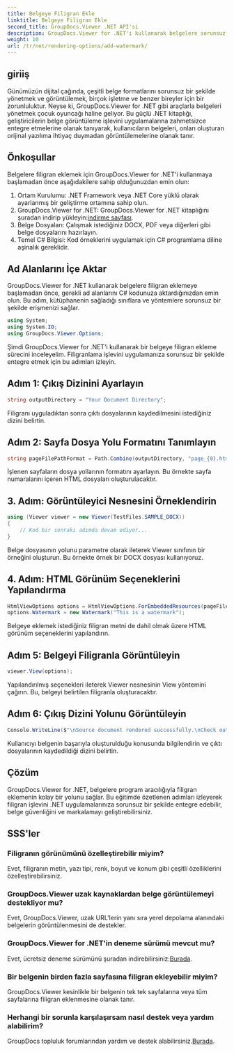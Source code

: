 ```yaml
---
title: Belgeye Filigran Ekle
linktitle: Belgeye Filigran Ekle
second_title: GroupDocs.Viewer .NET API'si
description: GroupDocs.Viewer for .NET'i kullanarak belgelere sorunsuz bir şekilde filigran eklemeyi öğrenin. Takip edilmesi kolay bu eğitimle belge güvenliğini ve markalamayı geliştirin.
weight: 10
url: /tr/net/rendering-options/add-watermark/
---
```

## giriiş
Günümüzün dijital çağında, çeşitli belge formatlarını sorunsuz bir şekilde yönetmek ve görüntülemek, birçok işletme ve benzer bireyler için bir zorunluluktur. Neyse ki, GroupDocs.Viewer for .NET gibi araçlarla belgeleri yönetmek çocuk oyuncağı haline geliyor. Bu güçlü .NET kitaplığı, geliştiricilerin belge görüntüleme işlevini uygulamalarına zahmetsizce entegre etmelerine olanak tanıyarak, kullanıcıların belgeleri, onları oluşturan orijinal yazılıma ihtiyaç duymadan görüntülemelerine olanak tanır.
## Önkoşullar
Belgelere filigran eklemek için GroupDocs.Viewer for .NET'i kullanmaya başlamadan önce aşağıdakilere sahip olduğunuzdan emin olun:
1. Ortam Kurulumu: .NET Framework veya .NET Core yüklü olarak ayarlanmış bir geliştirme ortamına sahip olun.
2.  GroupDocs.Viewer for .NET: GroupDocs.Viewer for .NET kitaplığını şuradan indirip yükleyin:[indirme sayfası](https://releases.groupdocs.com/viewer/net/).
3. Belge Dosyaları: Çalışmak istediğiniz DOCX, PDF veya diğerleri gibi belge dosyalarını hazırlayın.
4. Temel C# Bilgisi: Kod örneklerini uygulamak için C# programlama diline aşinalık gereklidir.

## Ad Alanlarını İçe Aktar
GroupDocs.Viewer for .NET kullanarak belgelere filigran eklemeye başlamadan önce, gerekli ad alanlarını C# kodunuza aktardığınızdan emin olun. Bu adım, kütüphanenin sağladığı sınıflara ve yöntemlere sorunsuz bir şekilde erişmenizi sağlar.

```csharp
using System;
using System.IO;
using GroupDocs.Viewer.Options;
```

Şimdi GroupDocs.Viewer for .NET'i kullanarak bir belgeye filigran ekleme sürecini inceleyelim. Filigranlama işlevini uygulamanıza sorunsuz bir şekilde entegre etmek için bu adımları izleyin.
## Adım 1: Çıkış Dizinini Ayarlayın
```csharp
string outputDirectory = "Your Document Directory";
```
Filigranı uyguladıktan sonra çıktı dosyalarının kaydedilmesini istediğiniz dizini belirtin.
## Adım 2: Sayfa Dosya Yolu Formatını Tanımlayın
```csharp
string pageFilePathFormat = Path.Combine(outputDirectory, "page_{0}.html");
```
İşlenen sayfaların dosya yollarının formatını ayarlayın. Bu örnekte sayfa numaralarını içeren HTML dosyaları oluşturulacaktır.
## 3. Adım: Görüntüleyici Nesnesini Örneklendirin
```csharp
using (Viewer viewer = new Viewer(TestFiles.SAMPLE_DOCX))
{
    // Kod bir sonraki adımda devam ediyor...
}
```
Belge dosyasının yolunu parametre olarak ileterek Viewer sınıfının bir örneğini oluşturun. Bu örnekte örnek bir DOCX dosyası kullanıyoruz.
## 4. Adım: HTML Görünüm Seçeneklerini Yapılandırma
```csharp
HtmlViewOptions options = HtmlViewOptions.ForEmbeddedResources(pageFilePathFormat);
options.Watermark = new Watermark("This is a watermark");
```
Belgeye eklemek istediğiniz filigran metni de dahil olmak üzere HTML görünüm seçeneklerini yapılandırın.
## Adım 5: Belgeyi Filigranla Görüntüleyin
```csharp
viewer.View(options);
```
Yapılandırılmış seçenekleri ileterek Viewer nesnesinin View yöntemini çağırın. Bu, belgeyi belirtilen filigranla oluşturacaktır.
## Adım 6: Çıkış Dizini Yolunu Görüntüleyin
```csharp
Console.WriteLine($"\nSource document rendered successfully.\nCheck output in {outputDirectory}.");
```
Kullanıcıyı belgenin başarıyla oluşturulduğu konusunda bilgilendirin ve çıktı dosyalarının kaydedildiği dizini belirtin.

## Çözüm
GroupDocs.Viewer for .NET, belgelere program aracılığıyla filigran eklemenin kolay bir yolunu sağlar. Bu eğitimde özetlenen adımları izleyerek filigran işlevini .NET uygulamalarınıza sorunsuz bir şekilde entegre edebilir, belge güvenliğini ve markalamayı geliştirebilirsiniz.
## SSS'ler
### Filigranın görünümünü özelleştirebilir miyim?
Evet, filigranın metin, yazı tipi, renk, boyut ve konum gibi çeşitli özelliklerini özelleştirebilirsiniz.
### GroupDocs.Viewer uzak kaynaklardan belge görüntülemeyi destekliyor mu?
Evet, GroupDocs.Viewer, uzak URL'lerin yanı sıra yerel depolama alanındaki belgelerin görüntülenmesini de destekler.
### GroupDocs.Viewer for .NET'in deneme sürümü mevcut mu?
Evet, ücretsiz deneme sürümünü şuradan indirebilirsiniz:[Burada](https://releases.groupdocs.com/).
### Bir belgenin birden fazla sayfasına filigran ekleyebilir miyim?
GroupDocs.Viewer kesinlikle bir belgenin tek tek sayfalarına veya tüm sayfalarına filigran eklenmesine olanak tanır.
### Herhangi bir sorunla karşılaşırsam nasıl destek veya yardım alabilirim?
 GroupDocs topluluk forumlarından yardım ve destek alabilirsiniz.[Burada](https://forum.groupdocs.com/c/viewer/9).